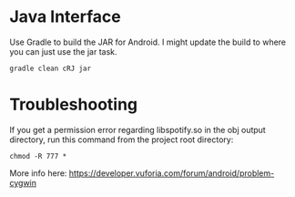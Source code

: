 # Java Interface
Use Gradle to build the JAR for Android.  I might update the build to where you can just use the jar task.

    gradle clean cRJ jar

# Troubleshooting
If you get a permission error regarding libspotify.so in the obj output directory, run this command from the project root directory:

    chmod -R 777 *

More info here: https://developer.vuforia.com/forum/android/problem-cygwin
